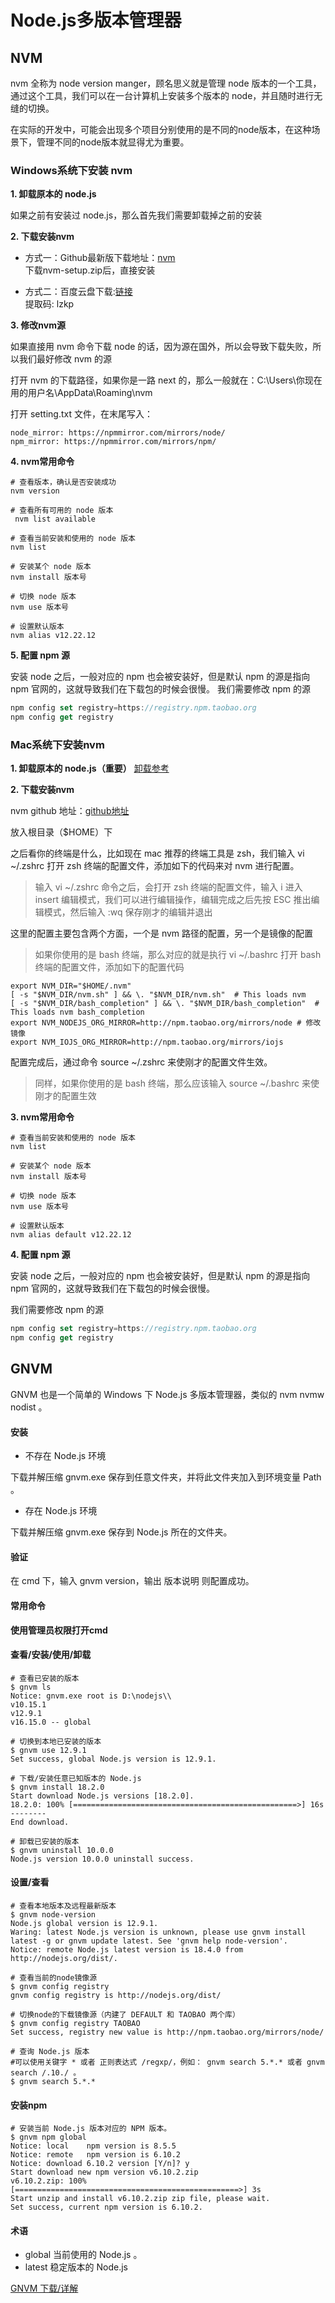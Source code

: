 # Node.js多版本管理器

## NVM
nvm 全称为 node version manger，顾名思义就是管理 node 版本的一个工具，通过这个工具，我们可以在一台计算机上安装多个版本的 node，并且随时进行无缝的切换。

在实际的开发中，可能会出现多个项目分别使用的是不同的node版本，在这种场景下，管理不同的node版本就显得尤为重要。


### Windows系统下安装 nvm
**1.  卸载原本的 node.js**

如果之前有安装过 node.js，那么首先我们需要卸载掉之前的安装



**2. 下载安装nvm**  
- 方式一：Github最新版下载地址：[nvm](https://github.com/coreybutler/nvm-windows/releases)  
下载nvm-setup.zip后，直接安装

- 方式二：百度云盘下载:[链接]( https://pan.baidu.com/s/1e3wjTxL3oQpnD6vbinpHeg)  
提取码: lzkp


**3. 修改nvm源**

如果直接用 nvm 命令下载 node 的话，因为源在国外，所以会导致下载失败，所以我们最好修改 nvm 的源

打开 nvm 的下载路径，如果你是一路 next 的，那么一般就在：C:\Users\你现在用的用户名\AppData\Roaming\nvm

打开 setting.txt 文件，在末尾写入：

```shell
node_mirror: https://npmmirror.com/mirrors/node/
npm_mirror: https://npmmirror.com/mirrors/npm/
```

**4. nvm常用命令**

```shell
# 查看版本，确认是否安装成功
nvm version

# 查看所有可用的 node 版本
 nvm list available

# 查看当前安装和使用的 node 版本
nvm list

# 安装某个 node 版本
nvm install 版本号

# 切换 node 版本
nvm use 版本号

# 设置默认版本
nvm alias v12.22.12
```

**5. 配置 npm 源**

安装 node 之后，一般对应的 npm 也会被安装好，但是默认 npm 的源是指向 npm 官网的，这就导致我们在下载包的时候会很慢。
我们需要修改 npm 的源

```js
npm config set registry=https://registry.npm.taobao.org
npm config get registry
```


### Mac系统下安装nvm
**1.  卸载原本的 node.js（重要）**
[卸载参考](https://blog.csdn.net/huangpb123/article/details/120248002)



**2. 下载安装nvm**

nvm github 地址：[github地址](https://github.com/nvm-sh/nvm)

放入根目录（$HOME）下

之后看你的终端是什么，比如现在 mac 推荐的终端工具是 zsh，我们输入 vi ~/.zshrc 打开 zsh 终端的配置文件，添加如下的代码来对 nvm 进行配置。

> 输入 vi ~/.zshrc 命令之后，会打开 zsh 终端的配置文件，输入 i 进入 insert 编辑模式，我们可以进行编辑操作，编辑完成之后先按 ESC 推出编辑模式，然后输入 :wq 保存刚才的编辑并退出

这里的配置主要包含两个方面，一个是 nvm 路径的配置，另一个是镜像的配置

> 如果你使用的是 bash 终端，那么对应的就是执行 vi ~/.bashrc 打开 bash 终端的配置文件，添加如下的配置代码

```shell
export NVM_DIR="$HOME/.nvm"
[ -s "$NVM_DIR/nvm.sh" ] && \. "$NVM_DIR/nvm.sh"  # This loads nvm
[ -s "$NVM_DIR/bash_completion" ] && \. "$NVM_DIR/bash_completion"  # This loads nvm bash_completion
export NVM_NODEJS_ORG_MIRROR=http://npm.taobao.org/mirrors/node # 修改镜像
export NVM_IOJS_ORG_MIRROR=http://npm.taobao.org/mirrors/iojs
```

配置完成后，通过命令 source ~/.zshrc 来使刚才的配置文件生效。

> 同样，如果你使用的是 bash 终端，那么应该输入 source ~/.bashrc 来使刚才的配置生效



**3. nvm常用命令**

```shell
# 查看当前安装和使用的 node 版本
nvm list

# 安装某个 node 版本
nvm install 版本号

# 切换 node 版本
nvm use 版本号

# 设置默认版本
nvm alias default v12.22.12
```



**4. 配置 npm 源**

安装 node 之后，一般对应的 npm 也会被安装好，但是默认 npm 的源是指向 npm 官网的，这就导致我们在下载包的时候会很慢。

我们需要修改 npm 的源

```js
npm config set registry=https://registry.npm.taobao.org
npm config get registry
```


## GNVM
GNVM 也是一个简单的 Windows 下 Node.js 多版本管理器，类似的 nvm nvmw nodist 。

#### 安装
- 不存在 Node.js 环境

下载并解压缩 gnvm.exe 保存到任意文件夹，并将此文件夹加入到环境变量 Path 。

- 存在 Node.js 环境

下载并解压缩 gnvm.exe 保存到 Node.js 所在的文件夹。

#### 验证
在 cmd 下，输入 gnvm version，输出 版本说明 则配置成功。


#### 常用命令
**使用管理员权限打开cmd**

#### 查看/安装/使用/卸载
```shell
# 查看已安装的版本
$ gnvm ls
Notice: gnvm.exe root is D:\nodejs\\
v10.15.1
v12.9.1
v16.15.0 -- global

# 切换到本地已安装的版本
$ gnvm use 12.9.1
Set success, global Node.js version is 12.9.1.

# 下载/安装任意已知版本的 Node.js
$ gnvm install 18.2.0 
Start download Node.js versions [18.2.0].
18.2.0: 100% [==================================================>] 16s
--------
End download.

# 卸载已安装的版本
$ gnvm uninstall 10.0.0
Node.js version 10.0.0 uninstall success.
```

#### 设置/查看
```shell
# 查看本地版本及远程最新版本
$ gnvm node-version
Node.js global version is 12.9.1.
Waring: latest Node.js version is unknown, please use gnvm install latest -g or gnvm update latest. See 'gnvm help node-version'.
Notice: remote Node.js latest version is 18.4.0 from http://nodejs.org/dist/.

# 查看当前的node镜像源
$ gnvm config registry
gnvm config registry is http://nodejs.org/dist/

# 切换node的下载镜像源（内建了 DEFAULT 和 TAOBAO 两个库）
$ gnvm config registry TAOBAO
Set success, registry new value is http://npm.taobao.org/mirrors/node/

# 查询 Node.js 版本
#可以使用关键字 * 或者 正则表达式 /regxp/，例如： gnvm search 5.*.* 或者 gnvm search /.10./ 。
$ gnvm search 5.*.*
```

#### 安装npm
```shell
# 安装当前 Node.js 版本对应的 NPM 版本。
$ gnvm npm global
Notice: local    npm version is 8.5.5
Notice: remote   npm version is 6.10.2
Notice: download 6.10.2 version [Y/n]? y
Start download new npm version v6.10.2.zip
v6.10.2.zip: 100% [==================================================>] 3s
Start unzip and install v6.10.2.zip zip file, please wait.
Set success, current npm version is 6.10.2.
```

#### 术语
- global 当前使用的 Node.js 。
- latest 稳定版本的 Node.js 

[GNVM 下载/详解](https://github.com/kenshin/gnvm)